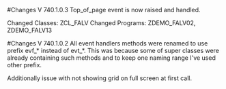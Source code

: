 #Changes V 740.1.0.3
Top_of_page event is now raised and handled.

Changed Classes: ZCL_FALV
Changed Programs: ZDEMO_FALV02, ZDEMO_FALV13

#Changes V 740.1.0.2
All event handlers methods were renamed to use prefix evf_* instead of evt_*. This was because some of super classes were already containing such methods and to keep one naming range I've used other prefix. 

Additionally issue with not showing grid on full screen at first call.  
